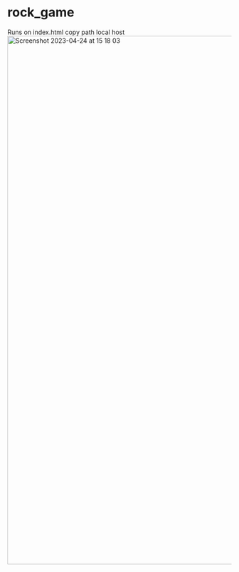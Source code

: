 # rock_game
Runs on index.html copy path local host
<img width="1187" alt="Screenshot 2023-04-24 at 15 18 03" src="https://user-images.githubusercontent.com/96837691/233954194-807dbab2-978b-41e2-be33-4635ff2e6bc6.png">
